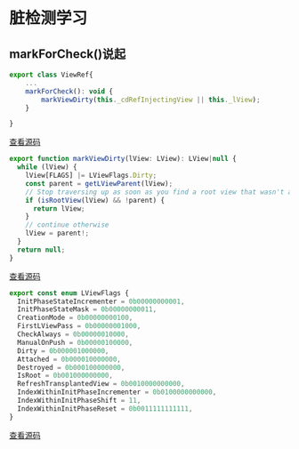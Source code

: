 # 脏检测学习

## markForCheck()说起



``` js
export class ViewRef{
    ...
    markForCheck(): void {
        markViewDirty(this._cdRefInjectingView || this._lView);
    }

}

```
[查看源码](../sources/core/src/render3/view_ref.ts##ViewRefSourceCode)

``` js
export function markViewDirty(lView: LView): LView|null {
  while (lView) {
    lView[FLAGS] |= LViewFlags.Dirty;
    const parent = getLViewParent(lView);
    // Stop traversing up as soon as you find a root view that wasn't attached to any container
    if (isRootView(lView) && !parent) {
      return lView;
    }
    // continue otherwise
    lView = parent!;
  }
  return null;
}
```
[查看源码](../sources/core/src/render3/instructions/shared.ts##markViewDirtySourceCode)

``` js
export const enum LViewFlags {
  InitPhaseStateIncrementer = 0b00000000001,
  InitPhaseStateMask = 0b00000000011,
  CreationMode = 0b00000000100,
  FirstLViewPass = 0b00000001000,
  CheckAlways = 0b00000010000,
  ManualOnPush = 0b00000100000,
  Dirty = 0b000001000000,
  Attached = 0b000010000000,
  Destroyed = 0b000100000000,
  IsRoot = 0b001000000000,
  RefreshTransplantedView = 0b0010000000000,
  IndexWithinInitPhaseIncrementer = 0b0100000000000,
  IndexWithinInitPhaseShift = 11,
  IndexWithinInitPhaseReset = 0b0011111111111,
}

```
[查看源码](../sources/core/src/render3/interfaces/view.ts##LViewFlagsSourceCode)
<!-- D:\Leon\AppCode\angular\leon-ng-source-learn\sources\core\src\render3\interfaces\view.ts -->
